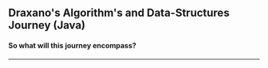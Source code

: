 ## Draxano's Algorithm's and Data-Structures Journey (Java)

#### So what will this journey encompass?
-----------------------------------------------------------
